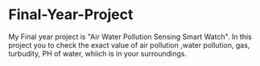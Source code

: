 # Final-Year-Project
My Final year project is "Air Water Pollution Sensing Smart Watch". In this project you to check the exact value of air pollution ,water pollution, gas, turbudity, PH of water, whiich is in your surroundings.
